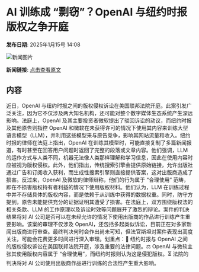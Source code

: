 # AI 训练成 “剽窃”？OpenAI 与纽约时报版权之争开庭

**发布日期**: 2025年1月15号 14:08

![新闻图片](https://pic.chinaz.com/picmap/thumb/202305061059576608_4.jpg)

**新闻链接**: [点击查看原文](https://www.aibase.com/zh/news/14736)

## 内容

近日，OpenAI 与纽约时报之间的版权侵权诉讼在美国联邦法院开庭。此案引发广泛关注，因为它不仅涉及两大知名机构，还可能对整个数字媒体生态系统产生深远影响。法庭上，OpenAI 及其主要投资者微软提出了驳回诉讼的动议，而纽约时报及其他原告则指控 OpenAI 和微软在未获得许可的情况下使用其内容来训练大型语言模型（LLM），并利用这些模型来与原告竞争，影响其网站流量和收入。纽约时报的律师在法庭上指出，OpenAI 在训练其模型时，可能直接复制了多篇新闻报道，有时甚至在回答用户问题时返回了完整的段落或文章内容。他们强调，LLM 的运作方式与人类不同，机器无法像人类那样理解和学习信息，因此在使用内容时应被视为版权侵权。此外，他们指出，传统搜索引擎会提供原始链接，允许出版社通过广告和订阅收入获利，而生成性搜索引擎则直接提供答案，这对出版商造成了损害。反过来，OpenAI 及微软的律师辩称，他们的行为属于 “合理使用” 范畴，即在不损害版权持有者利益的情况下使用版权材料。他们认为，LLM 在训练过程中并不存储具体的版权内容，而是依赖于从训练中获得的数据权重。同时，防守方提到，原告未能提供充分的证据证明其遭受了损害。在法庭上，双方围绕版权法的相关条款、LLM 的工作原理以及诉讼时效等问题展开了激烈的辩论。案件的判决结果将对 AI 公司是否可以在未经允许的情况下使用出版商的作品进行训练产生重要影响。该案的审理不仅涉及 OpenAI，还包括多起类似诉讼，目前正在对多家新闻出版商进行审查。最终判决何时会作出尚未可知，但法官斯坦对案件表现出高度关注，可能会花费更多时间进行深入审理。划重点：📄 纽约时报与 OpenAI 之间的版权侵权诉讼在美国联邦法院开庭，涉及重要的法律问题。⚖️ OpenAI 与微软主张其使用版权内容属于 “合理使用”，而纽约时报则认为这是侵犯版权。⏳ 法院的判决将对 AI 公司使用出版商作品进行训练的合法性产生重大影响。
